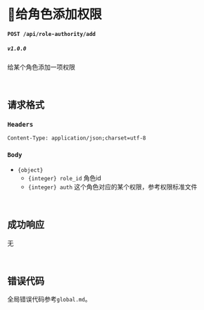 # 给角色添加权限

#### ```POST /api/role-authority/add```
##### ```v1.0.0```

给某个角色添加一项权限

<br />

## 请求格式
### ```Headers```
```Content-Type: application/json;charset=utf-8```

### ```Body```
* ```{object}```
  * ```{integer} role_id``` 角色id
  * ```{integer} auth``` 这个角色对应的某个权限，参考权限标准文件

<br />

## 成功响应
无

<br />

## 错误代码
全局错误代码参考```global.md```。